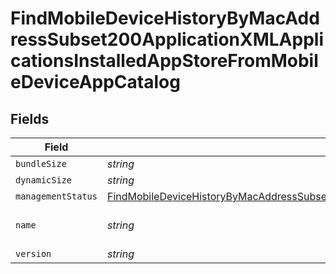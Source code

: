 # FindMobileDeviceHistoryByMacAddressSubset200ApplicationXMLApplicationsInstalledAppStoreFromMobileDeviceAppCatalog


## Fields

| Field                                                                                                                                                                                                                                                                                             | Type                                                                                                                                                                                                                                                                                              | Required                                                                                                                                                                                                                                                                                          | Description                                                                                                                                                                                                                                                                                       | Example                                                                                                                                                                                                                                                                                           |
| ------------------------------------------------------------------------------------------------------------------------------------------------------------------------------------------------------------------------------------------------------------------------------------------------- | ------------------------------------------------------------------------------------------------------------------------------------------------------------------------------------------------------------------------------------------------------------------------------------------------- | ------------------------------------------------------------------------------------------------------------------------------------------------------------------------------------------------------------------------------------------------------------------------------------------------- | ------------------------------------------------------------------------------------------------------------------------------------------------------------------------------------------------------------------------------------------------------------------------------------------------- | ------------------------------------------------------------------------------------------------------------------------------------------------------------------------------------------------------------------------------------------------------------------------------------------------- |
| `bundleSize`                                                                                                                                                                                                                                                                                      | *string*                                                                                                                                                                                                                                                                                          | :heavy_minus_sign:                                                                                                                                                                                                                                                                                | N/A                                                                                                                                                                                                                                                                                               | 3 MB                                                                                                                                                                                                                                                                                              |
| `dynamicSize`                                                                                                                                                                                                                                                                                     | *string*                                                                                                                                                                                                                                                                                          | :heavy_minus_sign:                                                                                                                                                                                                                                                                                | N/A                                                                                                                                                                                                                                                                                               | 12 KB                                                                                                                                                                                                                                                                                             |
| `managementStatus`                                                                                                                                                                                                                                                                                | [FindMobileDeviceHistoryByMacAddressSubset200ApplicationXMLApplicationsInstalledAppStoreFromMobileDeviceAppCatalogManagementStatus](../../models/operations/findmobiledevicehistorybymacaddresssubset200applicationxmlapplicationsinstalledappstorefrommobiledeviceappcatalogmanagementstatus.md) | :heavy_minus_sign:                                                                                                                                                                                                                                                                                | N/A                                                                                                                                                                                                                                                                                               |                                                                                                                                                                                                                                                                                                   |
| `name`                                                                                                                                                                                                                                                                                            | *string*                                                                                                                                                                                                                                                                                          | :heavy_minus_sign:                                                                                                                                                                                                                                                                                | N/A                                                                                                                                                                                                                                                                                               | Self Service Mobile                                                                                                                                                                                                                                                                               |
| `version`                                                                                                                                                                                                                                                                                         | *string*                                                                                                                                                                                                                                                                                          | :heavy_minus_sign:                                                                                                                                                                                                                                                                                | N/A                                                                                                                                                                                                                                                                                               | 10.1.1                                                                                                                                                                                                                                                                                            |